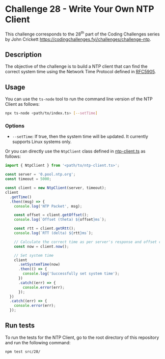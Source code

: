 # Challenge 28 - Write Your Own NTP Client

This challenge corresponds to the 28<sup>th</sup> part of the Coding Challenges series by John Crickett https://codingchallenges.fyi/challenges/challenge-ntp.

## Description

The objective of the challenge is to build a NTP client that can find the correct system time using the Network Time Protocol defined in [RFC5905](https://datatracker.ietf.org/doc/html/rfc5905).

## Usage

You can use the `ts-node` tool to run the command line version of the NTP Client as follows:

```bash
npx ts-node <path/to/index.ts> [--setTime]
```

### Options

- `--setTime`: If true, then the system time will be updated. It currently supports Linux systems only.

Or you can directly use the `NtpClient` class defined in [ntp-client.ts](ntp-client.ts) as follows:

```typescript
import { NtpClient } from '<path/to/ntp-client.ts>';

const server = '0.pool.ntp.org';
const timeout = 5000;

const client = new NtpClient(server, timeout);
client
  .getTime()
  .then((msg) => {
    console.log('NTP Packet', msg);

    const offset = client.getOffset();
    console.log(`Offset (theta) ${offset}ms`);

    const rtt = client.getRtt();
    console.log(`RTT (delta) ${rtt}ms`);

    // Calculate the correct time as per server's response and offset calculation
    const now = client.now();

    // Set system time
    client
      .setSystemTime(now)
      .then(() => {
        console.log('Successfully set system time');
      })
      .catch((err) => {
        console.error(err);
      });
  })
  .catch((err) => {
    console.error(err);
  });
```

## Run tests

To run the tests for the NTP Client, go to the root directory of this repository and run the following command:

```bash
npm test src/28/
```
